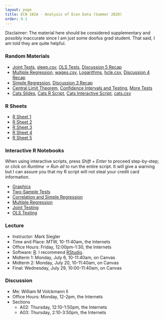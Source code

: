 ```yaml
---
layout: page
title: ECN 102A - Analysis of Econ Data (Summer 2020)
order: 9.1
---
```


Disclaimer: The material here should be considered supplementary and possibly
inaccurate since I am just some doofus grad student. That said, I am told they
are quite helpful.

### Random Materials
* [Joint Tests](ftest.pdf), [sleep.csv](sleep.csv), [OLS Tests](OLStests.pdf), [Discussion 5 Recap](week5recap_handout.pdf)
* [Multiple Regression](multipleregressions.pdf), [wages.csv](wages.csv), [Logarithms](logfunctionalforms.pdf), [hcle.csv](hcle.csv), [Discussion 4 Recap](week4recap_handout.pdf)
* [Simple Regression](simpleregressions.pdf), [Discussion 3 Recap](week3recap_handout.pdf)
* [Central Limit Theorem](CLT.pdf), [Confidence Intervals and Testing](CI_htest_pvalue.pdf), [More Tests](univariatetests.pdf)
* [Cats Slides](twosampletest_handout.pdf), [Cats R Script](cats.R), [Cats Interactive Script](https://colab.research.google.com/drive/1p8SiTIS6PCAFTn7h3Rrz63b4Q2fguW1J?usp=sharing), [cats.csv](cats.csv)

### R Sheets
* [R Sheet 1](102-Rsheet-01.pdf)
* [R Sheet 2](102-Rsheet-02.pdf)
* [R Sheet 3](102-Rsheet-03.pdf)
* [R Sheet 4](102-Rsheet-04.pdf)
* [R Sheet 5](102-Rsheet-05.pdf)

### Interactive R Notebooks
When using interactive scripts, press *Shift + Enter* to proceed step-by-step; or
click on *Runtime -> Run all* to run the entire script. It will give a warning but I
can assure you that my R script will not steal your credit card information.
* [Graphics](https://colab.research.google.com/drive/1TkTdZ4FAGHhuL8acM3uNGhHQ95kvbd7e?usp=sharing)
* [Two-Sample Tests](https://colab.research.google.com/drive/1p8SiTIS6PCAFTn7h3Rrz63b4Q2fguW1J?usp=sharing)
* [Correlation and Simple Regression](https://colab.research.google.com/drive/1UOofb_0qcgF68enCL2bYtN7U3zfZbqPy?usp=sharing)
* [Multiple Regression](https://colab.research.google.com/drive/105kjMxIhP0B-le4pDYBKfTIP43ByTxYN?usp=sharing)
* [Joint Testing](https://colab.research.google.com/drive/17niELnclHU6QLx8c58KLpcOy5Ks9WWWM?usp=sharing)
* [OLS Testing](https://colab.research.google.com/drive/1vglGVMTmW_FBXBvS_HAdulacAZVpsAYW?usp=sharing)

### Lecture
* Instructor: Mark Siegler
* Time and Place: MTW, 10-11:40am, the Internets
* Office Hours: Friday, 12:00pm-1:30, the Internets
* Software: [R](https://cloud.r-project.org/). I recommend [RStudio](https://rstudio.com/products/rstudio/download/).
* Midterm 1: Monday, July 6, 10-11:40am, on Canvas
* Midterm 2: Monday, July 20, 10-11:40am, on Canvas
* Final: Wednesday, July 29, 10:00-11:40am, on Canvas

### Discussion
* Me: William M Volckmann II
* Office Hours: Monday, 12-2pm, the Internets
* Sections
  * A02: Thursday, 12:10-1:50pm, the Internets
  * A03: Thursday, 2:10-3:50pm, the Internets
